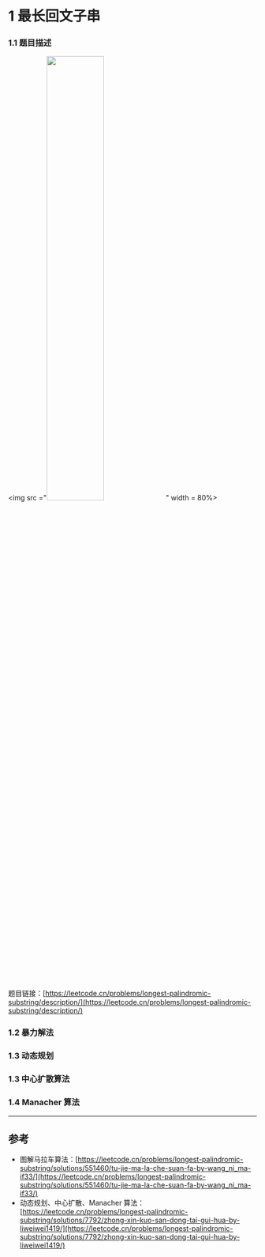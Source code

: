 # 1 最长回文子串
### 1.1 题目描述

<img src ="<img src ="https://img-blog.csdnimg.cn/f552fe19367043679e4bf42386ca679b.png#pic_center" width = 48%>" width = 80%>

题目链接：[https://leetcode.cn/problems/longest-palindromic-substring/description/](https://leetcode.cn/problems/longest-palindromic-substring/description/)

### 1.2 暴力解法




### 1.3 动态规划


### 1.3 中心扩散算法

### 1.4 Manacher 算法


____

## 参考
- 图解马拉车算法：[https://leetcode.cn/problems/longest-palindromic-substring/solutions/551460/tu-jie-ma-la-che-suan-fa-by-wang_ni_ma-if33/](https://leetcode.cn/problems/longest-palindromic-substring/solutions/551460/tu-jie-ma-la-che-suan-fa-by-wang_ni_ma-if33/)
- 动态规划、中心扩散、Manacher 算法：[https://leetcode.cn/problems/longest-palindromic-substring/solutions/7792/zhong-xin-kuo-san-dong-tai-gui-hua-by-liweiwei1419/](https://leetcode.cn/problems/longest-palindromic-substring/solutions/7792/zhong-xin-kuo-san-dong-tai-gui-hua-by-liweiwei1419/)